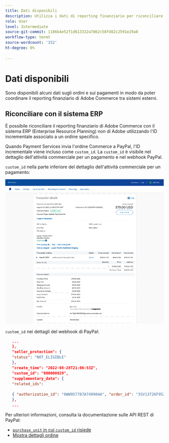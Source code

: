 ```yaml
---
title: Dati disponibili
description: Utilizza i dati di reporting finanziario per riconciliare il reporting con i sistemi non Commerce.
role: User
level: Intermediate
source-git-commit: 1186b4e52f1d613332a7862c58f482c2591e29a8
workflow-type: tm+mt
source-wordcount: '152'
ht-degree: 0%

---
```


# Dati disponibili

Sono disponibili alcuni dati sugli ordini e sui pagamenti in modo da poter coordinare il reporting finanziario di Adobe Commerce tra sistemi esterni.

## Riconciliare con il sistema ERP

È possibile riconciliare il reporting finanziario di Adobe Commerce con il sistema ERP (Enterprise Resource Planning) non di Adobe utilizzando l&#39;ID incrementale associato a un ordine specifico.

Quando Payment Services invia l&#39;ordine Commerce a PayPal, l&#39;ID incrementale viene incluso come `custom_id`. La `custom_id` è visibile nel dettaglio dell&#39;attività commerciale per un pagamento e nel webhook PayPal.

`custom_id` nella parte inferiore del dettaglio dell&#39;attività commerciale per un pagamento:

![`custom_id` nel dettaglio dell&#39;attività commerciale](assets/merchant-activity.png)

`custom_id` nei dettagli del webhook di PayPal:

```json
   ...
   },
   "seller_protection": {
   "status": "NOT_ELIGIBLE"
   },
   "create_time": "2022-08-28T21:06:53Z",
   "custom_id": "000000829",
   "supplementary_data": {
   "related_ids":

   { "authorization_id": "6WW957787A749904A", "order_id": "3SV13726F9525791J" }
   },
   ...
```

Per ulteriori informazioni, consulta la documentazione sulle API REST di PayPal:

* [`purchase_unit` in cui `custom_id` risiede](https://developer.paypal.com/docs/api/orders/v2/#definition-purchase_unit:~:text=Read%20only.-,purchase_unit,-Collapse)
* [Mostra dettagli ordine](https://developer.paypal.com/docs/api/orders/v2/#orders_get)
